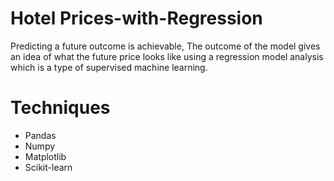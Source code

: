 # Hotel Prices-with-Regression
Predicting a future outcome is achievable, The outcome of the model gives an idea of what the future price looks like using a regression model analysis which is a type of supervised machine learning.

# Techniques
- Pandas
- Numpy
- Matplotlib
- Scikit-learn
